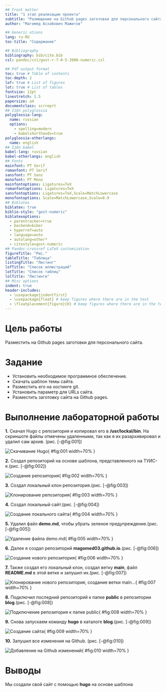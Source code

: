```yaml
---
## Front matter
title: "1 этап реализации проекта"
subtitle: "Размещение на Github pages заготовки для персонального сайта"
author: "Магомед Асхабович Мажитов"

## Generic otions
lang: ru-RU
toc-title: "Содержание"

## Bibliography
bibliography: bib/cite.bib
csl: pandoc/csl/gost-r-7-0-5-2008-numeric.csl

## Pdf output format
toc: true # Table of contents
toc-depth: 2
lof: true # List of figures
lot: true # List of tables
fontsize: 12pt
linestretch: 1.5
papersize: a4
documentclass: scrreprt
## I18n polyglossia
polyglossia-lang:
  name: russian
  options:
	- spelling=modern
	- babelshorthands=true
polyglossia-otherlangs:
  name: english
## I18n babel
babel-lang: russian
babel-otherlangs: english
## Fonts
mainfont: PT Serif
romanfont: PT Serif
sansfont: PT Sans
monofont: PT Mono
mainfontoptions: Ligatures=TeX
romanfontoptions: Ligatures=TeX
sansfontoptions: Ligatures=TeX,Scale=MatchLowercase
monofontoptions: Scale=MatchLowercase,Scale=0.9
## Biblatex
biblatex: true
biblio-style: "gost-numeric"
biblatexoptions:
  - parentracker=true
  - backend=biber
  - hyperref=auto
  - language=auto
  - autolang=other*
  - citestyle=gost-numeric
## Pandoc-crossref LaTeX customization
figureTitle: "Рис."
tableTitle: "Таблица"
listingTitle: "Листинг"
lofTitle: "Список иллюстраций"
lotTitle: "Список таблиц"
lolTitle: "Листинги"
## Misc options
indent: true
header-includes:
  - \usepackage{indentfirst}
  - \usepackage{float} # keep figures where there are in the text
  - \floatplacement{figure}{H} # keep figures where there are in the text
---
```


# Цель работы

Разместить на Github pages заготовки для персонального сайта.

# Задание

- Установить необходимое программное обеспечение.
- Скачать шаблон темы сайта.
- Разместить его на хостинге git.
- Установить параметр для URLs сайта.
- Разместить заготовку сайта на Github pages.


# Выполнение лабораторной работы
**1.** Скачал Hugo с репозитория и копировал его в **/usr/lockal/bin**. На скриншоте файлы отмечены удаленными, так как я их разархивировал и удалил сам архив.
(рис. [-@fig:001])

![Скачивание Hugo](image/1.png){ #fig:001 width=70% }

**2.** Создал репозиторий на основе шаблона, представленного на ТУИС-е.(рис. [-@fig:002])

![Создание репозитория](image/2.png){ #fig:002 width=70% }

**3.** Создал локальный клон репозитория.(рис. [-@fig:003])

![Клонирование репозитория](image/3.png){ #fig:003 width=70% }

**4.** Создал локальный сайт.(рис. [-@fig:004])

![Создание локального сайта](image/9.png){ #fig:004 width=70% }

**5.** Удалил файл **demo.md**, чтобы убрать зеленое предупреждение.(рис. [-@fig:005])

![Удаление файла demo.md](image/4.png){ #fig:005 width=70% }

**6.** Далее я создал репозиторий **magomed03.github.io**.(рис. [-@fig:006])

![Создание нового репозитория](image/5.png){ #fig:006 width=70% }

**7.** Также создал его локальный клон, создал ветку **main**, файл **README.md** в этой ветке и запушил их.(рис. [-@fig:007])

![Клонирование нового репозитория, создание ветки main...](image/6.png){ #fig:007 width=70% }

**8.** Подключил последний репозиторий к папке **public** в репозитории **blog**.(рис. [-@fig:008])

![Подключение репозитория к папке public](image/7.png){ #fig:008 width=70% }

**9.** Снова запускаем команду **hugo** в каталоге **blog**.(рис. [-@fig:009])

![Создание сайта](image/10.png){ #fig:009 width=70% }

**10.** Запушил все изменения на Github. (рис. [-@fig:010])

![Добавление на Github изменений](image/11.png){ #fig:010 width=70% }
# Выводы

Мы создали свой сайт с помощью **hugo** на основе шаблона
